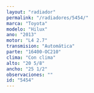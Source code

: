 ```yaml
---
layout: "radiador"
permalink: "/radiadores/5454/"
marca: "Toyota"
modelo: "Hilux"
ano: "2013"
motor: "L4 2.7"
transmision: "Automática"
parte: "16400-OC210"
clima: "Con clima"
alto: "20 5/8"
ancho: "25 1/2"
observaciones: ""
id: "5454"
---
```


